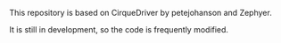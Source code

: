 This repository is based on CirqueDriver by petejohanson and Zephyer.

It is still in development, so the code is frequently modified.
